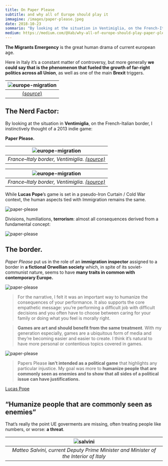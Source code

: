 ```yaml
---
title: On Paper Please
subtitle: and why all of Europe should play it
immagine: /images/paper-please.jpeg
date: 2018-10-23
sommario: "By looking at the situation in Ventimiglia, on the French-Italian border, I instinctively thought of a 2013 indie game..."
medium: https://medium.com/@Xab/why-all-of-europe-should-play-paper-please-7d2903123bbf
---
```


**The Migrants Emergency** is the great human drama of current european age.

Here in Italy it’s a constant matter of controversy, but more generally **we could say that is the phenomenon that fueled the growth of far-right politics across all Union**, as well as one of the main **Brexit** triggers.

| ![europe-migration](https://cdn-images-1.medium.com/max/800/0*LJ4EBxsu8cexv4qT.jpg)|
|:--:|
|[(_source_)](https://www.iom.int/news/iom-latest-data-europe-migrant-emergency) |


## The Nerd Factor:

By looking at the situation in **Ventimiglia**, on the French-Italian border, I instinctively thought of a 2013 indie game:

**Paper Please.**

| ![europe-migration](https://cdn-images-1.medium.com/max/800/0*NGx1N_pk677QMAHn.jpg)|
|:--:|
| _France–Italy border, Ventimiglia. [(source)](http://www.lastampa.it/2015/06/12/italia/cronache/la-francia-blocca-gli-ingressi-dei-migranti-emergenza-anche-a-ventimiglia-nuHp4dqTMZJ4XLBymuQhYO/pagina.html)_ |

| ![europe-migration](https://cdn-images-1.medium.com/max/800/0*GvWAHq56N6pM5_lA.jpg)|
|:--:|
| _France–Italy border, Ventimiglia. [(source)](http://www.osservatoriorepressione.info/ventimiglia-lacrimogeni-sui-migranti-fuga-verso-la-francia/)_ |

While **Lucas Pope**’s game is set in a pseudo-Iron Curtain / Cold War context, the human aspects tied with Immigration remains the same.

![paper-please](https://cdn-images-1.medium.com/max/800/0*nNFfJSliHx4nWPYZ.png)

Divisions, humiliations, **terrorism**: almost all consequences derived from a fundamental concept:

![paper-please](https://cdn-images-1.medium.com/max/800/0*x6pE_i4YCS-CZeR-.gif)

## The border.

_Paper Please_ put us in the role of an **immigration inspector** assigned to a border in **a fictional Orwellian society** which, in spite of its soviet-communist nature, seems to have **many traits in common with contemporary Europe.**

![paper-please](https://cdn-images-1.medium.com/max/800/0*v0g-EfFYPssm47rI.gif)

> For the narrative, I felt it was an important way to humanize the consequences of your performance. It also supports the core empathetic message: you’re performing a difficult job with difficult decisions and you often have to choose between caring for your family or doing what you feel is morally right.

> **Games are art and should benefit from the same treatment**. With my generation especially, games are a ubiquitous form of media and they’re becoming easier and easier to create. I think it’s natural to have more personal or contentious topics covered in games.

![paper-please](https://cdn-images-1.medium.com/max/800/0*vNNTCGJF0hnwrckg.)

> Papers Please **isn’t intended as a political game** that highlights any particular injustice. My goal was more to **humanize people that are commonly seen as enemies and to show that all sides of a political issue can have justifications.**

[Lucas Pope](https://disgustingmen.com/lucas-pope-talks-childhood-eastern-europe-speed-metal-and-the-goal-behind-papers-please/)

## “Humanize people that are commonly seen as enemies”

That’s really the point UE goverments are missing, often treating people like numbers, or worse: **a threat**.

| ![salvini](https://cdn-images-1.medium.com/max/800/0*O_FKTwBE6oJWXvXq)|
|:--:|
|_Matteo Salvini, current Deputy Prime Minister and Minister of the Interior of Italy_|
